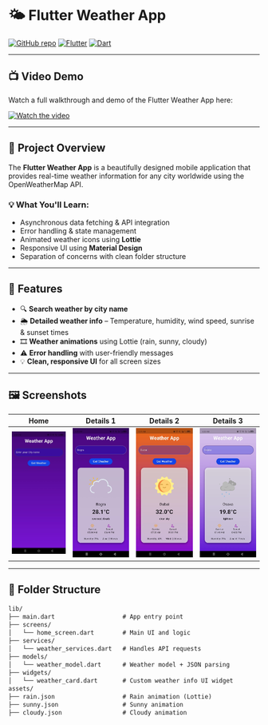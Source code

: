 # 🌤️ Flutter Weather App

[![GitHub repo](https://img.shields.io/badge/GitHub-Repository-blue?logo=github)](https://github.com/arafat17469/Weather_app)
[![Flutter](https://img.shields.io/badge/Flutter-3.0.0-blue?logo=flutter)](https://flutter.dev/)
[![Dart](https://img.shields.io/badge/Dart-3.0.0-blue?logo=dart)](https://dart.dev/)

---

## 📺 Video Demo

Watch a full walkthrough and demo of the Flutter Weather App here:

[![Watch the video](https://img.youtube.com/vi/wiW_odxaq2o/0.jpg)](https://www.youtube.com/shorts/wiW_odxaq2o)

---

## 📝 Project Overview

The **Flutter Weather App** is a beautifully designed mobile application that provides real-time weather information for any city worldwide using the OpenWeatherMap API.

### 💡 What You'll Learn:

- Asynchronous data fetching & API integration  
- Error handling & state management  
- Animated weather icons using **Lottie**  
- Responsive UI using **Material Design**  
- Separation of concerns with clean folder structure

---

## 🚀 Features

- 🔍 **Search weather by city name**
- 🌦️ **Detailed weather info** – Temperature, humidity, wind speed, sunrise & sunset times
- 🎞️ **Weather animations** using Lottie (rain, sunny, cloudy)
- ⚠️ **Error handling** with user-friendly messages
- 💡 **Clean, responsive UI** for all screen sizes

---

## 🖼️ Screenshots

| Home | Details 1 | Details 2 | Details 3 |
|------|-----------|-----------|----------------|
| ![](https://github.com/arafat17469/Weather_app/blob/main/APP.jpg) | ![](https://github.com/arafat17469/Weather_app/blob/main/APP1.jpg) | ![](https://github.com/arafat17469/Weather_app/blob/main/APP2.jpg) | ![](https://github.com/arafat17469/Weather_app/blob/main/APP4.jpg) |

---

## 📂 Folder Structure

```plaintext
lib/
├── main.dart                   # App entry point
├── screens/
│   └── home_screen.dart        # Main UI and logic
├── services/
│   └── weather_services.dart   # Handles API requests
├── models/
│   └── weather_model.dart      # Weather model + JSON parsing
├── widgets/
│   └── weather_card.dart       # Custom weather info UI widget
assets/
├── rain.json                   # Rain animation (Lottie)
├── sunny.json                  # Sunny animation
├── cloudy.json                 # Cloudy animation
